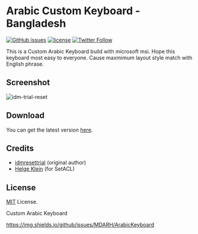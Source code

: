 # Arabic Custom Keyboard -Bangladesh

[![GitHub issues](https://img.shields.io/github/issues/MDARH/ArabicKeyboard)](https://github.com/MDARH/ArabicKeyboard/issues)
[![license](https://img.shields.io/github/license/J2TeaM/idm-trial-reset.svg?maxAge=2592000)](https://github.com/J2TeaM/idm-trial-reset/blob/master/LICENSE)
[![Twitter Follow](https://img.shields.io/twitter/follow/juno_okyo.svg?label=Follow&maxAge=2592000)](https://twitter.com/juno_okyo)

This is a Custom Arabic Keyboard build with microsoft msi. Hope this keyboard most easy to everyone. Cause maxmimum layout style match with English phrase.

## Screenshot

![idm-trial-reset](https://i.imgur.com/xUGaHMK.gif)

## Download

You can get the latest version [here](https://github.com/J2TeaM/idm-trial-reset/releases/latest).

## Credits

- [idmresettrial](http://www.vn-zoom.com/8222251-idmresettrial/) (original author)
- [Helge Klein](https://helgeklein.com/) (for SetACL)

## License

[MIT](LICENSE) License.


Custom Arabic Keyboard


https://img.shields.io/github/issues/MDARH/ArabicKeyboard
